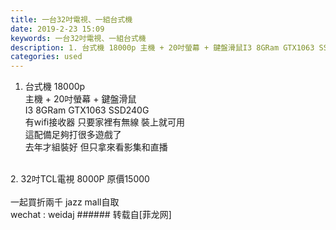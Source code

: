 ```yaml
---
title: 一台32吋電視、一組台式機
date: 2019-2-23 15:09
keywords: 一台32吋電視、一組台式機
description: 1. 台式機 18000p 主機 + 20吋螢幕 + 鍵盤滑鼠I3 8GRam GTX1063 SSD240G有wifi接收器 只要家裡有無線 裝上就可用這配備足夠打很多遊戲了去年才組裝好 但只拿來看影集和直播2. 32吋TCL電視 8000P 原價15000一起買折兩千 jazz mall自取wechat : weidaj
categories: used
---
```

<td class="t_f" id="postmessage_3098591">

1. 台式機 18000p <br/>
主機 + 20吋螢幕 + 鍵盤滑鼠<br/>
I3 8GRam GTX1063 SSD240G<br/>
有wifi接收器 只要家裡有無線 裝上就可用<br/>
這配備足夠打很多遊戲了<br/>
去年才組裝好 但只拿來看影集和直播<br/>
<br/>
2. 32吋TCL電視 8000P 原價15000<br/>
<br/>
一起買折兩千 jazz mall自取<br/>
wechat : weidaj</td>
###### 转载自[菲龙网]